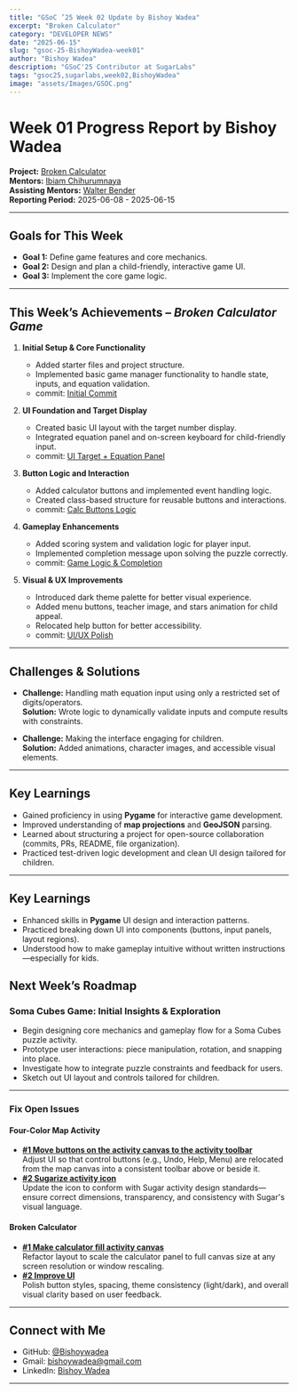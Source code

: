 ```yaml
---
title: "GSoC ’25 Week 02 Update by Bishoy Wadea"
excerpt: "Broken Calculator"
category: "DEVELOPER NEWS"
date: "2025-06-15"
slug: "gsoc-25-BishoyWadea-week01"
author: "Bishoy Wadea"
description: "GSoC'25 Contributor at SugarLabs"
tags: "gsoc25,sugarlabs,week02,BishoyWadea"
image: "assets/Images/GSOC.png"
---
```


<!-- markdownlint-disable -->

# Week 01 Progress Report by Bishoy Wadea

**Project:** [Broken Calculator](https://github.com/Bishoywadea/Four-Color-Map)  
**Mentors:** [Ibiam Chihurumnaya](https://github.com/chimosky)  
**Assisting Mentors:** [Walter Bender](https://github.com/walterbender/)  
**Reporting Period:** 2025-06-08 - 2025-06-15 

---

## Goals for This Week

- **Goal 1:** Define game features and core mechanics.
- **Goal 2:** Design and plan a child-friendly, interactive game UI.
- **Goal 3:** Implement the core game logic.

---

## This Week’s Achievements – *Broken Calculator Game*

1. **Initial Setup & Core Functionality**
   - Added starter files and project structure.
   - Implemented basic game manager functionality to handle state, inputs, and equation validation.
   - commit: [Initial Commit](https://github.com/Bishoywadea/BrokenCalculator/commit/initial)

2. **UI Foundation and Target Display**
   - Created basic UI layout with the target number display.
   - Integrated equation panel and on-screen keyboard for child-friendly input.
   - commit: [UI Target + Equation Panel](https://github.com/Bishoywadea/BrokenCalculator/commit/equation-ui)

3. **Button Logic and Interaction**
   - Added calculator buttons and implemented event handling logic.
   - Created class-based structure for reusable buttons and interactions.
   - commit: [Calc Buttons Logic](https://github.com/Bishoywadea/BrokenCalculator/commit/button-events)

4. **Gameplay Enhancements**
   - Added scoring system and validation logic for player input.
   - Implemented completion message upon solving the puzzle correctly.
   - commit: [Game Logic & Completion](https://github.com/Bishoywadea/BrokenCalculator/commit/scoring-completion)

5. **Visual & UX Improvements**
   - Introduced dark theme palette for better visual experience.
   - Added menu buttons, teacher image, and stars animation for child appeal.
   - Relocated help button for better accessibility.
   - commit: [UI/UX Polish](https://github.com/Bishoywadea/BrokenCalculator/commit/ui-polish)

---

## Challenges & Solutions

- **Challenge:** Handling math equation input using only a restricted set of digits/operators.  
  **Solution:** Wrote logic to dynamically validate inputs and compute results with constraints.

- **Challenge:** Making the interface engaging for children.  
  **Solution:** Added animations, character images, and accessible visual elements.

---

## Key Learnings

- Gained proficiency in using **Pygame** for interactive game development.
- Improved understanding of **map projections** and **GeoJSON** parsing.
- Learned about structuring a project for open-source collaboration (commits, PRs, README, file organization).
- Practiced test-driven logic development and clean UI design tailored for children.

---

## Key Learnings

- Enhanced skills in **Pygame** UI design and interaction patterns.
- Practiced breaking down UI into components (buttons, input panels, layout regions).
- Understood how to make gameplay intuitive without written instructions—especially for kids.

## Next Week’s Roadmap

### Soma Cubes Game: Initial Insights & Exploration
- Begin designing core mechanics and gameplay flow for a Soma Cubes puzzle activity.
- Prototype user interactions: piece manipulation, rotation, and snapping into place.
- Investigate how to integrate puzzle constraints and feedback for users.
- Sketch out UI layout and controls tailored for children.

---

### Fix Open Issues

#### Four-Color Map Activity
- **[#1 Move buttons on the activity canvas to the activity toolbar](https://github.com/Bishoywadea/Four-Color-Map/issues/1)**  
  Adjust UI so that control buttons (e.g., Undo, Help, Menu) are relocated from the map canvas into a consistent toolbar above or beside it.
- **[#2 Sugarize activity icon](https://github.com/Bishoywadea/Four-Color-Map/issues/2)**  
  Update the icon to conform with Sugar activity design standards—ensure correct dimensions, transparency, and consistency with Sugar's visual language.

#### Broken Calculator
- **[#1 Make calculator fill activity canvas](https://github.com/Bishoywadea/Broken-Calculator/issues/1)**  
  Refactor layout to scale the calculator panel to full canvas size at any screen resolution or window rescaling.
- **[#2 Improve UI](https://github.com/Bishoywadea/Broken-Calculator/issues/2)**  
  Polish button styles, spacing, theme consistency (light/dark), and overall visual clarity based on user feedback.

---

## Connect with Me

- GitHub: [@Bishoywadea](https://github.com/Bishoywadea)
- Gmail: [bishoywadea@gmail.com](mailto:bishoyw.fathy@gmail.com)
- LinkedIn: [Bishoy Wadea](https://www.linkedin.com/in/bishoy-wadea-27b016250/)

---
